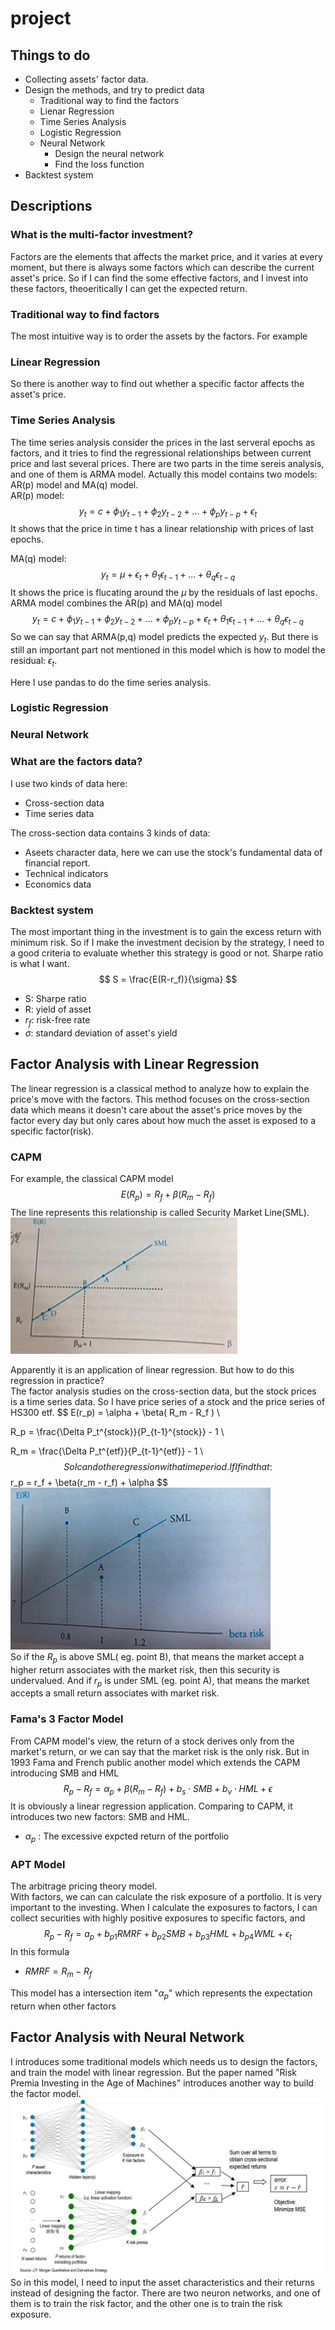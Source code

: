 # project

## Things to do
* Collecting assets' factor data. 
* Design the methods, and try to predict data 
    * Traditional way to find the factors
    * Lienar Regression
    * Time Series Analysis
    * Logistic Regression
    * Neural Network
        * Design the neural network
        * Find the loss function
* Backtest system

## Descriptions
### What is the multi-factor investment?
Factors are the elements that affects the market price, and it varies at every moment, but there is always some factors which can describe the current asset's price. So if I can find the some effective factors, and I invest into these factors, theoeritically I can get the expected return.
### Traditional way to find factors
The most intuitive way is to order the assets by the factors. For example

### Linear Regression
So there is another way to find out whether a specific factor affects the asset's price.

### Time Series Analysis
The time series analysis consider the prices in the last serveral epochs as factors, and it tries to find the regressional relationships between current price and last several prices. 
There are two parts in the time sereis analysis, and one of them is ARMA model. Actually this model contains two models: AR(p) model and MA(q) model.  
AR(p) model:
$$
y_t = c + \phi_1y_{t-1} + \phi_2y_{t-2} + ... + \phi_py_{t-p} + \epsilon_t
$$
It shows that the price in time t has a linear relationship with prices of last epochs.

MA(q) model:
$$
y_t = \mu + \epsilon_t + \theta_1\epsilon_{t-1} + ... + \theta_q\epsilon_{t-q}
$$
It shows the price is flucating around the $\mu$ by the residuals of last epochs.  
ARMA model combines the AR(p) and MA(q) model
$$
y_t = c + \phi_1y_{t-1} + \phi_2y_{t-2} + ... + \phi_py_{t-p} + \epsilon_t + \theta_1\epsilon_{t-1} + ... + \theta_q\epsilon_{t-q}
$$
So we can say that ARMA(p,q) model predicts the expected $y_t$. But there is still an important part not mentioned in this model which is how to model the residual: $\epsilon_t$.

Here I use pandas to do the time series analysis.

### Logistic Regression

### Neural Network

### What are the factors data?
I use two kinds of data here:
* Cross-section data
* Time series data

The cross-section data contains 3 kinds of data:
* Aseets character data, here we can use the stock's fundamental data of financial report.
* Technical indicators
* Economics data


### Backtest system
The most important thing in the investment is to gain the excess return with minimum risk. So if I make the investment decision by the strategy, I need to a good criteria to evaluate whether this strategy is good or not. Sharpe ratio is what I want.
$$
S = \frac{E(R-r_f)}{\sigma}
$$
* S: Sharpe ratio
* R: yield of asset
* $r_f$: risk-free rate
* $\sigma$: standard deviation of asset's yield

## Factor Analysis with Linear Regression

The linear regression is a classical method to analyze how to explain the price's move with the factors. This method focuses on the cross-section data which means it doesn't care about the asset's price moves by the factor every day but only cares about how much the asset is exposed to a specific factor(risk).  
### CAPM
For example, the classical CAPM model  
$$
E(R_p) = R_f + \beta(R_m - R_f)
$$
The line represents this relationship is called Security Market Line(SML).  
![picture 1](images/2142d7517f72ae232926a1e9cf335c69cf7979478f5e3f24d97adad3726939cf.png)  

Apparently it is an application of linear regression. But how to do this regression in practice?  
The factor analysis studies on the cross-section data, but the stock prices is a time series data. So I have price series of a stock and the price series of HS300 etf.
$$
E(r_p) = \alpha + \beta( R_m - R_f ) \\

R_p = \frac{\Delta P_t^{stock}}{P_{t-1}^{stock}} - 1 \\

R_m = \frac{\Delta P_t^{etf}}{P_{t-1}^{etf}} - 1 \\
$$
So I can do the regression with a time period. If I find that:
$$
r_p = r_f + \beta(r_m - r_f) + \alpha
$$
![picture 2](images/cd0738c26ee573634feb007939c2bfcb7d4134346ffeec6500959b4b99b67179.png)  
So if the $R_p$ is above SML( eg. point B), that means the market accept a higher return associates with the market risk, then this security is undervalued. And if $r_p$ is under SML (eg. point A), that means the market accepts a small return associates with market risk.
### Fama's 3 Factor Model
From CAPM model's view, the return of a stock derives only from the market's return, or we can say that the market risk is the only risk. But  in 1993 Fama and French public another model which extends the CAPM introducing SMB and HML
$$
R_p - R_f = \alpha_p + \beta (R_m - R_f) + b_s \cdot SMB + b_v \cdot HML + \epsilon
$$
It is obviously a linear regression application. Comparing to CAPM, it introduces two new factors: SMB and HML.  
* $\alpha_p$ : The excessive expcted return of the portfolio 

### APT Model
The arbitrage pricing theory model.  
With factors, we can can calculate the risk exposure of a portfolio. It is very important to the investing. When I calculate the exposures to factors, I can collect securities with highly positive exposures to specific factors, and 
$$
R_p - R_f = a_p + b_{p1} RMRF + b_{p2} SMB + b_{p3}HML + b_{p4}WML + \epsilon_t
$$
In this formula
* $RMRF = R_m-R_f$ 

This model has a intersection item "$\alpha_p$" which represents the expectation return when other factors 





## Factor Analysis with Neural Network
I introduces some traditional models which needs us to design the factors, and train the model with linear regression. But the paper named "Risk Premia Investing in the Age of Machines" introduces another way to build the factor model.  
![picture 1](images/59025ccb5e50ecbb82361dfdf152be75e216d33526aac3793a77db186ad02a39.png)  
So in this model, I need to input the asset characteristics and their returns instead of designing the factor. There are two neuron networks, and one of them is to train the risk factor, and the other one is to train the risk exposure.